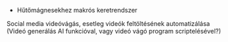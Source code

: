 - Hűtőmágnesekhez makrós keretrendszer

Social media videóvágás, esetleg videók feltöltésének automatizálása
(Videó generálás AI funkcióval, vagy videó vágó program scriptelésével?)
